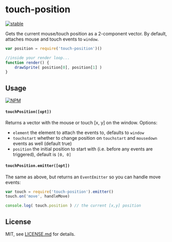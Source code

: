 # touch-position

[![stable](http://badges.github.io/stability-badges/dist/stable.svg)](http://github.com/badges/stability-badges)

Gets the current mouse/touch position as a 2-component vector. By default, attaches mouse and touch events to `window`.

```js
var position = require('touch-position')()

//inside your render loop...
function render() {
    drawSprite( position[0], position[1] )
}
```

## Usage

[![NPM](https://nodei.co/npm/touch-position.png)](https://nodei.co/npm/touch-position/)

#### `touchPosition([opt])`

Returns a vector with the mouse or touch [x, y] on the window. Options:

- `element` the element to attach the events to, defaults to `window`
- `touchstart` whether to change position on `touchstart` and `mousedown` events as well (default true)
- `position` the initial position to start with (i.e. before any events are triggered), default is `[0, 0]`

#### `touchPosition.emitter([opt])`

The same as above, but returns an `EventEmitter` so you can handle move events:

```js
var touch = require('touch-position').emitter()
touch.on('move', handleMove)

console.log( touch.position ) // the current [x,y] position
```

## License

MIT, see [LICENSE.md](http://github.com/mattdesl/touch-position/blob/master/LICENSE.md) for details.
